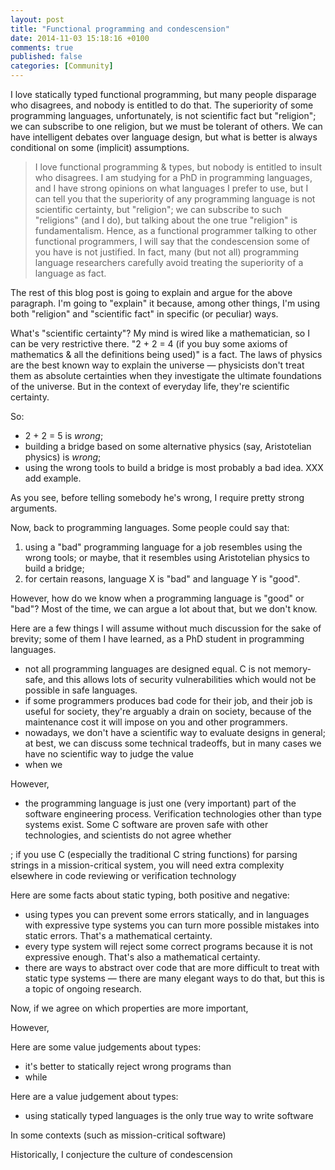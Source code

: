 ```yaml
---
layout: post
title: "Functional programming and condescension"
date: 2014-11-03 15:18:16 +0100
comments: true
published: false
categories: [Community]
---
```


I love statically typed functional programming, but many people disparage who disagrees, and nobody is entitled to do that. The superiority of some programming languages, unfortunately, is not scientific fact but "religion"; we can subscribe to one religion, but we must be tolerant of others. We can have intelligent debates over language design, but what is better is always conditional on some (implicit) assumptions.

<!-- more -->

> I love functional programming & types, but nobody is entitled to insult who disagrees. I am studying for a PhD in programming languages, and I have strong opinions on what languages I prefer to use, but I can tell you that the superiority of any programming language is not scientific certainty, but "religion"; we can subscribe to such "religions" (and I do), but talking about the one true "religion" is fundamentalism. Hence, as a functional programmer talking to other functional programmers, I will say that the condescension some of you have is not justified. In fact, many (but not all) programming language researchers carefully avoid treating the superiority of a language as fact.

The rest of this blog post is going to explain and argue for the above paragraph. I'm going to "explain" it because, among other things, I'm using both "religion" and "scientific fact" in specific (or peculiar) ways.

What's "scientific certainty"? My mind is wired like a mathematician, so I can be very restrictive there. "2 + 2 = 4 (if you buy some axioms of mathematics & all the definitions being used)" is a fact. The laws of physics are the best known way to explain the universe — physicists don't treat them as absolute certainties when they investigate the ultimate foundations of the universe. But in the context of everyday life, they're scientific certainty.

So:
- 2 + 2 = 5 is *wrong*;
- building a bridge based on some alternative physics (say, Aristotelian physics) is *wrong*;
- using the wrong tools to build a bridge is most probably a bad idea. XXX add example.

As you see, before telling somebody he's wrong, I require pretty strong arguments.

Now, back to programming languages. Some people could say that:
1. using a "bad" programming language for a job resembles using the wrong tools; or maybe, that it resembles using Aristotelian physics to build a bridge;
2. for certain reasons, language X is "bad" and language Y is "good".

However, how do we know when a programming language is "good" or "bad"? Most of the time, we can argue a lot about that, but we don't know.

Here are a few things I will assume without much discussion for the sake of brevity; some of them I have learned, as a PhD student in programming languages.

- not all programming languages are designed equal. C is not memory-safe, and this allows lots of security vulnerabilities which would not be possible in safe languages.
- if some programmers produces bad code for their job, and their job is useful for society, they're arguably a drain on society, because of the maintenance cost it will impose on you and other programmers.
- nowadays, we don't have a scientific way to evaluate designs in general; at best, we can discuss some technical tradeoffs, but in many cases we have no scientific way to judge the value
- when we 

However,
- the programming language is just one (very important) part of the software engineering process. Verification technologies other than type systems exist. Some C software are proven safe with other technologies, and scientists do not agree whether 

; if you use C (especially the traditional C string functions) for parsing strings in a mission-critical system, you will need extra complexity elsewhere in code reviewing or verification technology


Here are some facts about static typing, both positive and negative:
- using types you can prevent some errors statically, and in languages with expressive type systems you can turn more possible mistakes into static errors. That's a mathematical certainty.
- every type system will reject some correct programs because it is not expressive enough. That's also a mathematical certainty.
- there are ways to abstract over code that are more difficult to treat with static type systems — there are many elegant ways to do that, but this is a topic of ongoing research.

Now, if we agree on which properties are more important, 

However, 

Here are some value judgements about types:
- it's better to statically reject wrong programs than 
- while 

Here are a value judgement about types:
- using statically typed languages is the only true way to write software

In some contexts (such as mission-critical software)

Historically, I conjecture the culture of condescension 
